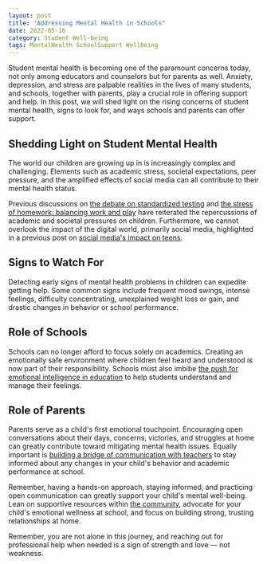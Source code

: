 ```yaml
---
layout: post
title: "Addressing Mental Health in Schools"
date: 2022-05-16
category: Student Well-being
tags: MentalHealth SchoolSupport Wellbeing
---
```


Student mental health is becoming one of the paramount concerns today, not only among educators and counselors but for parents as well. Anxiety, depression, and stress are palpable realities in the lives of many students, and schools, together with parents, play a crucial role in offering support and help. In this post, we will shed light on the rising concerns of student mental health, signs to look for, and ways schools and parents can offer support. 

## Shedding Light on Student Mental Health

The world our children are growing up in is increasingly complex and challenging. Elements such as academic stress, societal expectations, peer pressure, and the amplified effects of social media can all contribute to their mental health status. 

Previous discussions on [the debate on standardized testing](/education-fundamentals/the-debate-on-standardized-testing.md) and [the stress of homework: balancing work and play](/modern-challenges/the-stress-of-homework-balancing-work-and-play.md) have reiterated the repercussions of academic and societal pressures on children. Furthermore, we cannot overlook the impact of the digital world, primarily social media, highlighted in a previous post on [social media's impact on teens](/digital-transformation/social-medias-impact-on-teens.md).

## Signs to Watch For 

Detecting early signs of mental health problems in children can expedite getting help. Some common signs include frequent mood swings, intense feelings, difficulty concentrating, unexplained weight loss or gain, and drastic changes in behavior or school performance.

## Role of Schools

Schools can no longer afford to focus solely on academics. Creating an emotionally safe environment where children feel heard and understood is now part of their responsibility. Schools must also imbibe [the push for emotional intelligence in education](/holistic-development/the-push-for-emotional-intelligence-in-education.md) to help students understand and manage their feelings.

## Role of Parents

Parents serve as a child's first emotional touchpoint. Encouraging open conversations about their days, concerns, victories, and struggles at home can greatly contribute toward mitigating mental health issues. Equally important is [building a bridge of communication with teachers](/parental-engagement/teacher-parent-communication-building-a-bridge.md) to stay informed about any changes in your child's behavior and academic performance at school.

Remember, having a hands-on approach, staying informed, and practicing open communication can greatly support your child's mental well-being. Lean on supportive resources within [the community](/community-engagement/the-role-of-community-in-supporting-struggling-students.md), advocate for your child's emotional wellness at school, and focus on building strong, trusting relationships at home. 

Remember, you are not alone in this journey, and reaching out for professional help when needed is a sign of strength and love — not weakness.